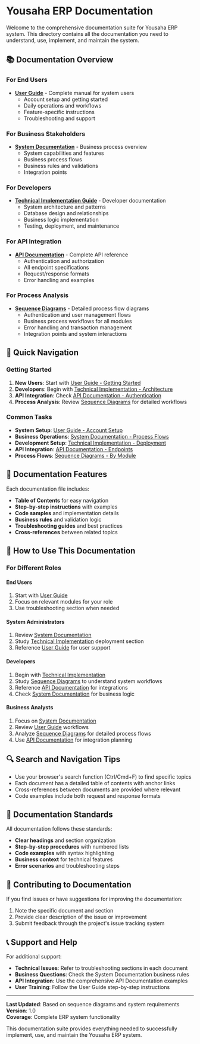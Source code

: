 # Yousaha ERP Documentation

Welcome to the comprehensive documentation suite for Yousaha ERP system. This directory contains all the documentation you need to understand, use, implement, and maintain the system.

## 📚 Documentation Overview

### For End Users
- **[User Guide](USER_GUIDE.md)** - Complete manual for system users
  - Account setup and getting started
  - Daily operations and workflows  
  - Feature-specific instructions
  - Troubleshooting and support

### For Business Stakeholders  
- **[System Documentation](SYSTEM_DOCUMENTATION.md)** - Business process overview
  - System capabilities and features
  - Business process flows
  - Business rules and validations
  - Integration points

### For Developers
- **[Technical Implementation Guide](TECHNICAL_IMPLEMENTATION.md)** - Developer documentation
  - System architecture and patterns
  - Database design and relationships
  - Business logic implementation
  - Testing, deployment, and maintenance

### For API Integration
- **[API Documentation](API_DOCUMENTATION.md)** - Complete API reference
  - Authentication and authorization
  - All endpoint specifications
  - Request/response formats
  - Error handling and examples

### For Process Analysis
- **[Sequence Diagrams](sequence/)** - Detailed process flow diagrams
  - Authentication and user management flows
  - Business process workflows for all modules
  - Error handling and transaction management
  - Integration points and system interactions

## 🚀 Quick Navigation

### Getting Started
1. **New Users**: Start with [User Guide - Getting Started](USER_GUIDE.md#getting-started)
2. **Developers**: Begin with [Technical Implementation - Architecture](TECHNICAL_IMPLEMENTATION.md#architecture-overview)
3. **API Integration**: Check [API Documentation - Authentication](API_DOCUMENTATION.md#authentication-endpoints)
4. **Process Analysis**: Review [Sequence Diagrams](sequence/) for detailed workflows

### Common Tasks
- **System Setup**: [User Guide - Account Setup](USER_GUIDE.md#account-setup)
- **Business Operations**: [System Documentation - Process Flows](SYSTEM_DOCUMENTATION.md#authentication--user-management)
- **Development Setup**: [Technical Implementation - Deployment](TECHNICAL_IMPLEMENTATION.md#deployment-guide)
- **API Integration**: [API Documentation - Endpoints](API_DOCUMENTATION.md#master-data-apis)
- **Process Flows**: [Sequence Diagrams - By Module](sequence/)

## 🎯 Documentation Features

Each documentation file includes:
- **Table of Contents** for easy navigation
- **Step-by-step instructions** with examples
- **Code samples** and implementation details
- **Business rules** and validation logic
- **Troubleshooting guides** and best practices
- **Cross-references** between related topics

## 📖 How to Use This Documentation

### For Different Roles

#### **End Users**
1. Start with [User Guide](USER_GUIDE.md)
2. Focus on relevant modules for your role
3. Use troubleshooting section when needed

#### **System Administrators**
1. Review [System Documentation](SYSTEM_DOCUMENTATION.md) 
2. Study [Technical Implementation](TECHNICAL_IMPLEMENTATION.md) deployment section
3. Reference [User Guide](USER_GUIDE.md) for user support

#### **Developers**
1. Begin with [Technical Implementation](TECHNICAL_IMPLEMENTATION.md)
2. Study [Sequence Diagrams](sequence/) to understand system workflows
3. Reference [API Documentation](API_DOCUMENTATION.md) for integrations
4. Check [System Documentation](SYSTEM_DOCUMENTATION.md) for business logic

#### **Business Analysts**
1. Focus on [System Documentation](SYSTEM_DOCUMENTATION.md)
2. Review [User Guide](USER_GUIDE.md) workflows
3. Analyze [Sequence Diagrams](sequence/) for detailed process flows
4. Use [API Documentation](API_DOCUMENTATION.md) for integration planning

## 🔍 Search and Navigation Tips

- Use your browser's search function (Ctrl/Cmd+F) to find specific topics
- Each document has a detailed table of contents with anchor links
- Cross-references between documents are provided where relevant
- Code examples include both request and response formats

## 📝 Documentation Standards

All documentation follows these standards:
- **Clear headings** and section organization
- **Step-by-step procedures** with numbered lists
- **Code examples** with syntax highlighting
- **Business context** for technical features
- **Error scenarios** and troubleshooting steps

## 🤝 Contributing to Documentation

If you find issues or have suggestions for improving the documentation:
1. Note the specific document and section
2. Provide clear description of the issue or improvement
3. Submit feedback through the project's issue tracking system

## 📞 Support and Help

For additional support:
- **Technical Issues**: Refer to troubleshooting sections in each document
- **Business Questions**: Check the System Documentation business rules
- **API Integration**: Use the comprehensive API Documentation examples
- **User Training**: Follow the User Guide step-by-step instructions

---

**Last Updated**: Based on sequence diagrams and system requirements  
**Version**: 1.0  
**Coverage**: Complete ERP system functionality

This documentation suite provides everything needed to successfully implement, use, and maintain the Yousaha ERP system.

